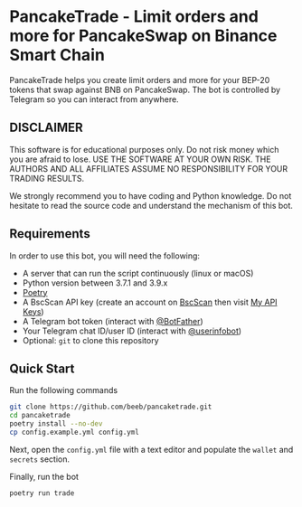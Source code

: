 # PancakeTrade - Limit orders and more for PancakeSwap on Binance Smart Chain

PancakeTrade helps you create limit orders and more for your BEP-20 tokens that swap against BNB on PancakeSwap. The bot is controlled by Telegram so you can interact from anywhere.

## DISCLAIMER

This software is for educational purposes only. Do not risk money which you are afraid to lose. USE THE SOFTWARE AT YOUR OWN RISK. THE AUTHORS AND ALL AFFILIATES ASSUME NO RESPONSIBILITY FOR YOUR TRADING RESULTS.

We strongly recommend you to have coding and Python knowledge. Do not hesitate to read the source code and understand the mechanism of this bot.

## Requirements

In order to use this bot, you will need the following:
- A server that can run the script continuously (linux or macOS)
- Python version between 3.7.1 and 3.9.x
- [Poetry](https://github.com/python-poetry/poetry)
- A BscScan API key (create an account on [BscScan](https://bscscan.com/) then visit [My API Keys](https://bscscan.com/myapikey))
- A Telegram bot token (interact with [@BotFather](https://telegram.me/BotFather))
- Your Telegram chat ID/user ID (interact with [@userinfobot](https://telegram.me/userinfobot))
- Optional: `git` to clone this repository

## Quick Start

Run the following commands

```bash
git clone https://github.com/beeb/pancaketrade.git
cd pancaketrade
poetry install --no-dev
cp config.example.yml config.yml
```

Next, open the `config.yml` file with a text editor and populate the `wallet` and `secrets` section.

Finally, run the bot

```bash
poetry run trade
```
